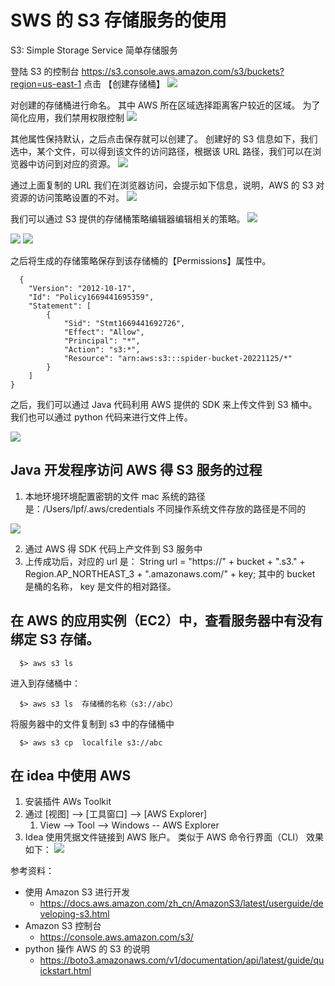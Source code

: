# SWS 的 S3 存储服务的使用

S3: Simple Storage Service 简单存储服务

登陆 S3 的控制台 https://s3.console.aws.amazon.com/s3/buckets?region=us-east-1
点击 【创建存储桶】
<img src="./pic/001.png">

对创建的存储桶进行命名。 其中 AWS 所在区域选择距离客户较近的区域。
为了简化应用，我们禁用权限控制
<img src="./pic/002.png">

其他属性保持默认，之后点击保存就可以创建了。
创建好的 S3 信息如下，我们选中，某个文件，可以得到该文件的访问路径，根据该 URL 路径，我们可以在浏览器中访问到对应的资源。
<img src="./pic/003.png">

通过上面复制的 URL 我们在浏览器访问，会提示如下信息，说明，AWS 的 S3 对资源的访问策略设置的不对。
<img src="./pic/004.png">

我们可以通过 S3 提供的存储桶策略编辑器编辑相关的策略。
<img src="./pic/005.png">

<img src="./pic/006.png">

<img src="./pic/006_02.png">

之后将生成的存储策略保存到该存储桶的【Permissions】属性中。

```
  {
    "Version": "2012-10-17",
    "Id": "Policy1669441695359",
    "Statement": [
        {
            "Sid": "Stmt1669441692726",
            "Effect": "Allow",
            "Principal": "*",
            "Action": "s3:*",
            "Resource": "arn:aws:s3:::spider-bucket-20221125/*"
        }
    ]
}
```

之后，我们可以通过 Java 代码利用 AWS 提供的 SDK 来上传文件到 S3 桶中。
我们也可以通过 python 代码来进行文件上传。

<img src="./pic/011.png">

## Java 开发程序访问 AWS 得 S3 服务的过程

1. 本地环境环境配置密钥的文件 mac 系统的路径是：/Users/lpf/.aws/credentials
不同操作系统文件存放的路径是不同的
<img src="./pic/AWS进行代码开发时本地密钥配置信息.pic.jpg">

2. 通过 AWS 得 SDK 代码上产文件到 S3 服务中
3. 上传成功后，对应的 url 是：
   String url = "https://" + bucket + ".s3." + Region.AP_NORTHEAST_3 + ".amazonaws.com/" + key;
   其中的 bucket 是桶的名称， key 是文件的相对路径。

## 在 AWS 的应用实例（EC2）中，查看服务器中有没有绑定 S3 存储。

```shell
  $> aws s3 ls
```

进入到存储桶中：

```shell
  $> aws s3 ls  存储桶的名称（s3://abc）
```

将服务器中的文件复制到 s3 中的存储桶中

```shell
  $> aws s3 cp  localfile s3://abc
```

## 在 idea 中使用 AWS

1. 安装插件 AWs Toolkit
2. 通过 [视图] --> [工具窗口] --> [AWS Explorer]
   1. View --> Tool --> Windows -- AWS Explorer
3. Idea 使用凭据文件链接到 AWS 账户。 类似于 AWS 命令行界面（CLI）
   效果如下：
   <img src="./pic/012_idea中配置AwsTookit插件.png">

参考资料：

- 使用 Amazon S3 进行开发
  - https://docs.aws.amazon.com/zh_cn/AmazonS3/latest/userguide/developing-s3.html
- Amazon S3 控制台
  - https://console.aws.amazon.com/s3/
- python 操作 AWS 的 S3 的说明
  - https://boto3.amazonaws.com/v1/documentation/api/latest/guide/quickstart.html
